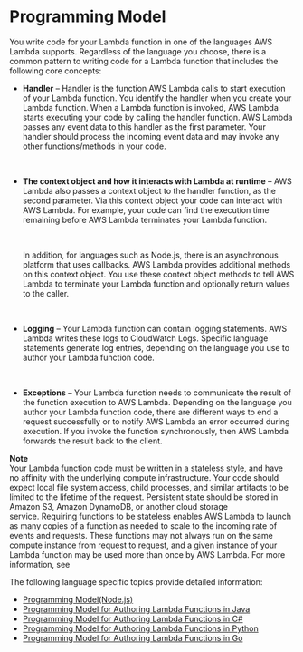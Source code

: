 # Programming Model<a name="programming-model-v2"></a>

You write code for your Lambda function in one of the languages AWS Lambda supports\. Regardless of the language you choose, there is a common pattern to writing code for a Lambda function that includes the following core concepts: 
+ **Handler** – Handler is the function AWS Lambda calls to start execution of your Lambda function\. You identify the handler when you create your Lambda function\. When a Lambda function is invoked, AWS Lambda starts executing your code by calling the handler function\. AWS Lambda passes any event data to this handler as the first parameter\. Your handler should process the incoming event data and may invoke any other functions/methods in your code\. 

   
+ **The context object and how it interacts with Lambda at runtime** – AWS Lambda also passes a context object to the handler function, as the second parameter\. Via this context object your code can interact with AWS Lambda\. For example, your code can find the execution time remaining before AWS Lambda terminates your Lambda function\. 

   

  In addition, for languages such as Node\.js, there is an asynchronous platform that uses callbacks\. AWS Lambda provides additional methods on this context object\. You use these context object methods to tell AWS Lambda to terminate your Lambda function and optionally return values to the caller\.

   
+ **Logging** – Your Lambda function can contain logging statements\. AWS Lambda writes these logs to CloudWatch Logs\. Specific language statements generate log entries, depending on the language you use to author your Lambda function code\. 

   
+ **Exceptions** – Your Lambda function needs to communicate the result of the function execution to AWS Lambda\. Depending on the language you author your Lambda function code, there are different ways to end a request successfully or to notify AWS Lambda an error occurred during execution\. If you invoke the function synchronously, then AWS Lambda forwards the result back to the client\.

**Note**  
 Your Lambda function code must be written in a stateless style, and have no affinity with the underlying compute infrastructure\. Your code should expect local file system access, child processes, and similar artifacts to be limited to the lifetime of the request\. Persistent state should be stored in Amazon S3, Amazon DynamoDB, or another cloud storage service\. Requiring functions to be stateless enables AWS Lambda to launch as many copies of a function as needed to scale to the incoming rate of events and requests\. These functions may not always run on the same compute instance from request to request, and a given instance of your Lambda function may be used more than once by AWS Lambda\. For more information, see [](best-practices.md)

The following language specific topics provide detailed information:
+ [Programming Model\(Node\.js\)](programming-model.md)
+ [Programming Model for Authoring Lambda Functions in Java](java-programming-model.md)
+ [Programming Model for Authoring Lambda Functions in C\#](dotnet-programming-model.md)
+ [Programming Model for Authoring Lambda Functions in Python](python-programming-model.md)
+ [Programming Model for Authoring Lambda Functions in Go](go-programming-model.md)
